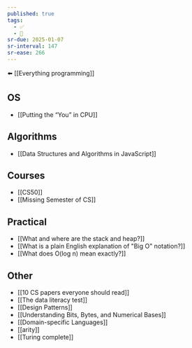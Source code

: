 ```yaml
---
published: true
tags:
  - ✅
  - 🧭
sr-due: 2025-01-07
sr-interval: 147
sr-ease: 266
---
```

⬅️ [[Everything programming]]
## OS
- [[Putting the “You” in CPU]]

## Algorithms
- [[Data Structures and Algorithms in JavaScript]]
## Courses
- [[CS50]]
- [[Missing Semester of CS]]

## Practical
- [[What and where are the stack and heap?]]
- [[What is a plain English explanation of "Big O" notation?]]
- [[What does O(log n) mean exactly?]]

## Other
- [[10 CS papers everyone should read]]
- [[The data literacy test]]
- [[Design Patterns]]
- [[Understanding Bits, Bytes, and Numerical Bases]]
- [[Domain-specific Languages]]
- [[arity]]
- [[Turing complete]]